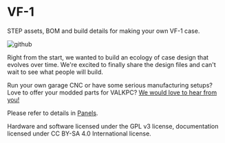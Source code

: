 # VF-1
STEP assets, BOM and build details for making your own VF-1 case.

![github](https://user-images.githubusercontent.com/78197517/135881763-3ac55871-b9cb-442e-96a3-92a62a27a4a0.png)

Right from the start, we wanted to build an ecology of case design that evolves over time. We're excited to finally share the design files and can't wait to see what people will build.

Run your own garage CNC or have some serious manufacturing setups? Love to offer your modded parts for VALKPC? [We would love to hear from you!](https://valkpc.com/pages/get-in-touch)

Please refer to details in [Panels](Panels).

Hardware and software licensed under the GPL v3 license, documentation licensed under CC BY-SA 4.0 International license.
